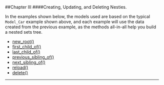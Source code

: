 ##Chapter III
####Creating, Updating, and Deleting Nesties.

In the examples shown below, the models used are based on the typical `Model_Car` example shown above, and each example will use the data created from the previous example, as the methods all-in-all help you build a nested sets tree.

* [new_root()](#new_root "/manuals/nesty/cud/new_root")
* [first_child_of()](#first_child_of "/manuals/nesty/cud/first_child_of")
* [last_child_of()](#last_child_of "/manuals/nesty/cud/last_child_of")
* [previous_sibling_of()](#previous_sibling_of "/manuals/nesty/cud/previous_sibling_of")
* [next_sibling_of()](#next_sibling_of "/manuals/nesty/cud/next_sibling_of")
* [reload()](#reload "/manuals/nesty/cud/reload")
* [delete()](#delete "/manuals/nesty/cud/delete")

----------
